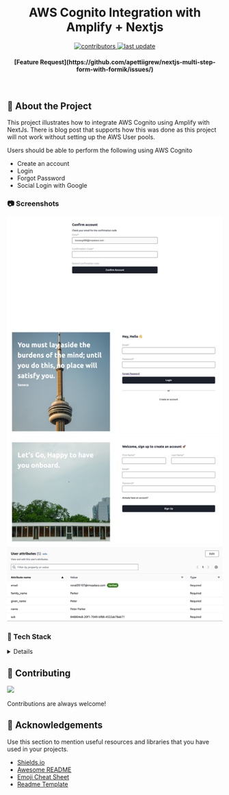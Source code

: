 <div align="center">
<h1>AWS Cognito Integration with Amplify + Nextjs</h1>

<p>
<a href="https://github.com/apettiigrew/aws-cognito-nextjs-app/graphs/contributors">
<img src="https://img.shields.io/github/contributors/apettiigrew/aws-cognito-nextjs-app" alt="contributors" />
</a>
<a href="">
<img src="https://img.shields.io/github/last-commit/apettiigrew/aws-cognito-nextjs-app" alt="last update" />
</a>
</p>
<h4>[Feature Request](https://github.com/apettiigrew/nextjs-multi-step-form-with-formik/issues/)</h4>
</div>

<br />

## :star2: About the Project

This project illustrates how to integrate AWS Cognito using Amplify with NextJs. There is blog post that supports how this was done as this project will not work without setting up the AWS User pools.

Users should be able to perform the following using AWS Cognito
- Create an account
- Login
- Forgot Password
- Social Login with Google

<!-- Screenshots -->

### :camera: Screenshots

![form](assets/image1.png)
![form](assets/image2.png)
![form](assets/image3.png)
![form](assets/image4.png)

<!-- TechStack -->

### :space_invader: Tech Stack

<details>
<ul>
<li><a href="https://docs.aws.amazon.com/cognito/">AWS Cognito</a></li>
<li><a href="https://docs.amplify.aws/">AWS Amplify</a></li>
<li><a href="https://www.typescriptlang.org/">Typescript</a></li>
<li><a href="https://nextjs.org/">Next.js</a></li>
<li><a href="https://reactjs.org/">React.js</a></li>
<li><a href="https://sass-lang.com/">Sass</a></li>
<li><a href="https://formik.org/">Formik</a></li>
</ul>
</details>

## :wave: Contributing

<a href="https://github.com/apettiigrew/nextjs-multi-step-form-with-formik/graphs/contributors">
<img src="https://contrib.rocks/image?repo=apettiigrew/nextjs-multi-step-form-with-formik" />
</a>

Contributions are always welcome!

<!-- Acknowledgments -->

## :gem: Acknowledgements

Use this section to mention useful resources and libraries that you have used in your projects.

- [Shields.io](https://shields.io/)
- [Awesome README](https://github.com/matiassingers/awesome-readme)
- [Emoji Cheat Sheet](https://github.com/ikatyang/emoji-cheat-sheet/blob/master/README.md#travel--places)
- [Readme Template](https://github.com/othneildrew/Best-README-Template)
